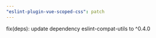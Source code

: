 ```yaml
---
"eslint-plugin-vue-scoped-css": patch
---
```


fix(deps): update dependency eslint-compat-utils to ^0.4.0

